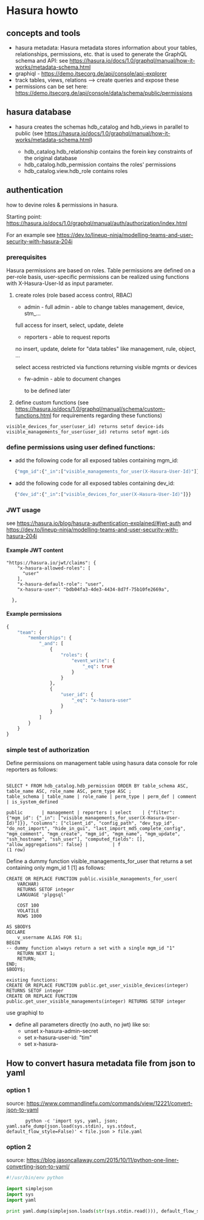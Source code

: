 # Hasura howto

## concepts and tools

- hasura metadata: Hasura metadata stores information about your tables, relationships, permissions, etc. that is used to generate the GraphQL schema and API: see <https://hasura.io/docs/1.0/graphql/manual/how-it-works/metadata-schema.html>
- graphiql - <https://demo.itsecorg.de/api/console/api-explorer>
- track tables, views, relations --> create queries and expose these
- permissions can be set here: <https://demo.itsecorg.de/api/console/data/schema/public/permissions>

## hasura database

- hasura creates the schemas hdb_catalog and hdb_views in parallel to public (see <https://hasura.io/docs/1.0/graphql/manual/how-it-works/metadata-schema.html>)

  - hdb_catalog.hdb_relationship contains the forein key constraints of the original database
  - hdb_catalog.hdb_permission contains the roles' permissions
  - hdb_catalog.view.hdb_role contains roles

## authentication
how to devine roles & permissions in hasura.

Starting point: https://hasura.io/docs/1.0/graphql/manual/auth/authorization/index.html

For an example see <https://dev.to/lineup-ninja/modelling-teams-and-user-security-with-hasura-204i>

### prerequisites
Hasura permissions are based on roles. Table permissions are defined on a per-role basis, user-specific permissions can be realized using functions with X-Hasura-User-Id as input parameter.


1) create roles (role based access control, RBAC)
     - admin - full admin - able to change tables management, device, stm_...
     
      full access for insert, select, update, delete
     - reporters - able to request reports
     
      no  insert, update, delete for "data tables" like management, rule, object, ...
      
      select access restricted via functions returning visible mgmts or devices
      
    - fw-admin - able to document changes
    
      to be defined later

2) define custom functions (see <https://hasura.io/docs/1.0/graphql/manual/schema/custom-functions.html> for requirements regarding these functions)
~~~console
visible_devices_for_user(user_id) returns setof device-ids
visible_managements_for_user(user_id) returns setof mgmt-ids
~~~
### define permissions using user defined functions:
- add the following code for all exposed tables containing mgm_id:
~~~graphql
   {"mgm_id":{"_in":["visible_managements_for_user(X-Hasura-User-Id)"]}}
~~~
- add the following code for all exposed tables containing dev_id:
~~~graphql
   {"dev_id":{"_in":["visible_devices_for_user(X-Hasura-User-Id)"]}}
~~~

### JWT usage
see <https://hasura.io/blog/hasura-authentication-explained/#jwt-auth> and <https://dev.to/lineup-ninja/modelling-teams-and-user-security-with-hasura-204i>

#### Example JWT content
~~~console
"https://hasura.io/jwt/claims": {
    "x-hasura-allowed-roles": [
      "user"
    ],
    "x-hasura-default-role": "user",
    "x-hasura-user": "bdb04fa3-4de3-4434-8d7f-75b10fe2669a",

  },
~~~

#### Example permissions
~~~graphql
{
    "team": {
        "memberships": {
            "_and": [
                {
                    "roles": {
                        "event_write": {
                            "_eq": true
                        }
                    }
                },
                {
                    "user_id": {
                        "_eq": "x-hasura-user"
                    }
                }
            ]
        }
    }
}
~~~

### simple test of authorization

Define permissions on management table using hasura data console for role reporters as follows:

~~~console

SELECT * FROM hdb_catalog.hdb_permission ORDER BY table_schema ASC, table_name ASC, role_name ASC, perm_type ASC ;
table_schema | table_name | role_name | perm_type | perm_def | comment | is_system_defined 

public       | management | reporters | select    | {"filter": {"mgm_id": {"_in": ["visible_managements_for_user(X-Hasura-User-Id)"]}}, "columns": ["client_id", "config_path", "dev_typ_id", "do_not_import", "hide_in_gui", "last_import_md5_complete_config", "mgm_comment", "mgm_create", "mgm_id", "mgm_name", "mgm_update", "ssh_hostname", "ssh_user"], "computed_fields": [], "allow_aggregations": false} |         | f
(1 row)
~~~

Define a dummy function visible_managements_for_user that returns a set containing only mgm_id 1 [1] as follows:
~~~plpgsql
CREATE OR REPLACE FUNCTION public.visible_managements_for_user(
	VARCHAR)
    RETURNS SETOF integer 
    LANGUAGE 'plpgsql'

    COST 100
    VOLATILE 
    ROWS 1000

AS $BODY$
DECLARE
	v_username ALIAS FOR $1;
BEGIN
-- dummy function always return a set with a single mgm_id "1"
    RETURN NEXT 1;
	RETURN;
END;
$BODY$;

existing functions:
CREATE OR REPLACE FUNCTION public.get_user_visible_devices(integer) RETURNS SETOF integer
CREATE OR REPLACE FUNCTION public.get_user_visible_managements(integer) RETURNS SETOF integer 
~~~

use graphiql to
- define all parameters directly (no auth, no jwt) like so:
  - unset x-hasura-admin-secret
  - set x-hasura-user-id: "tim"
  - set x-hasura-


## How to convert hasura metadata file from json to yaml

### option 1
source: <https://www.commandlinefu.com/commands/view/12221/convert-json-to-yaml>

~~~console
       python -c 'import sys, yaml, json; yaml.safe_dump(json.load(sys.stdin), sys.stdout, default_flow_style=False)' < file.json > file.yaml
~~~

### option 2
source: <https://blog.jasoncallaway.com/2015/10/11/python-one-liner-converting-json-to-yaml/>

```python
#!/usr/bin/env python

import simplejson
import sys
import yaml

print yaml.dump(simplejson.loads(str(sys.stdin.read())), default_flow_style=False)
```
